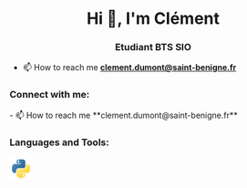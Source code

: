 <h1 align="center">Hi 👋, I'm Clément</h1>
<h3 align="center">Etudiant BTS SIO</h3>

- 📫 How to reach me **clement.dumont@saint-benigne.fr**

<h3 align="left">Connect with me:</h3>
- 📫 How to reach me **clement.dumont@saint-benigne.fr**
<p align="left">
</p>

<h3 align="left">Languages and Tools:</h3>
<p align="left"> <a href="https://www.python.org" target="_blank" rel="noreferrer"> <img src="https://raw.githubusercontent.com/devicons/devicon/master/icons/python/python-original.svg" alt="python" width="40" height="40"/> </a> </p>
